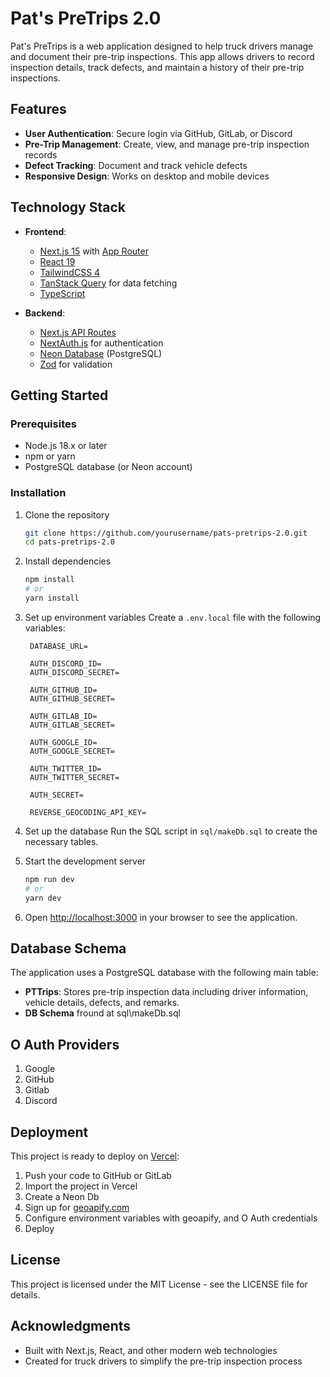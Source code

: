 # Pat's PreTrips 2.0
 
Pat's PreTrips is a web application designed to help truck drivers manage and document their pre-trip inspections. This app allows drivers to record inspection details, track defects, and maintain a history of their pre-trip inspections.
 
## Features
 
- **User Authentication**: Secure login via GitHub, GitLab, or Discord
- **Pre-Trip Management**: Create, view, and manage pre-trip inspection records
- **Defect Tracking**: Document and track vehicle defects
- **Responsive Design**: Works on desktop and mobile devices
 
## Technology Stack
 
- **Frontend**:
  - [Next.js 15](https://nextjs.org/) with [App Router](https://nextjs.org/docs/app)
  - [React 19](https://react.dev/)
  - [TailwindCSS 4](https://tailwindcss.com/)
  - [TanStack Query](https://tanstack.com/query/latest) for data fetching
  - [TypeScript](https://www.typescriptlang.org/)
 
- **Backend**:
  - [Next.js API Routes](https://nextjs.org/docs/api-routes/introduction)
  - [NextAuth.js](https://next-auth.js.org/) for authentication
  - [Neon Database](https://neon.tech/) (PostgreSQL)
  - [Zod](https://zod.dev/) for validation
 
## Getting Started
 
### Prerequisites
 
- Node.js 18.x or later
- npm or yarn
- PostgreSQL database (or Neon account)
 
### Installation
 
1. Clone the repository
   ```bash
   git clone https://github.com/yourusername/pats-pretrips-2.0.git
   cd pats-pretrips-2.0
   ```
 
2. Install dependencies
   ```bash
   npm install
   # or
   yarn install
   ```
 
3. Set up environment variables
   Create a `.env.local` file with the following variables:
   ```
    DATABASE_URL=

    AUTH_DISCORD_ID=
    AUTH_DISCORD_SECRET=
    
    AUTH_GITHUB_ID=
    AUTH_GITHUB_SECRET=

    AUTH_GITLAB_ID=
    AUTH_GITLAB_SECRET=

    AUTH_GOOGLE_ID=
    AUTH_GOOGLE_SECRET=

    AUTH_TWITTER_ID=
    AUTH_TWITTER_SECRET=

    AUTH_SECRET=

    REVERSE_GEOCODING_API_KEY=
   ```
 
4. Set up the database
   Run the SQL script in `sql/makeDb.sql` to create the necessary tables.
 
5. Start the development server
   ```bash
   npm run dev
   # or
   yarn dev
   ```
 
6. Open [http://localhost:3000](http://localhost:3000) in your browser to see the application.
 
## Database Schema
 
The application uses a PostgreSQL database with the following main table:
 
- **PTTrips**: Stores pre-trip inspection data including driver information, vehicle details, defects, and remarks.
- **DB Schema** fround at sql\makeDb.sql
 
## O Auth Providers

1. Google
2. GitHub
3. Gitlab
4. Discord

## Deployment
 
This project is ready to deploy on [Vercel](https://vercel.com):
 
1. Push your code to GitHub or GitLab
2. Import the project in Vercel
3. Create a Neon Db
4. Sign up for [geoapify.com](https:.geoapify.com)
5. Configure environment variables with geoapify, and O Auth credentials
6. Deploy
 
## License
 
This project is licensed under the MIT License - see the LICENSE file for details.
 
## Acknowledgments
 
- Built with Next.js, React, and other modern web technologies
- Created for truck drivers to simplify the pre-trip inspection process